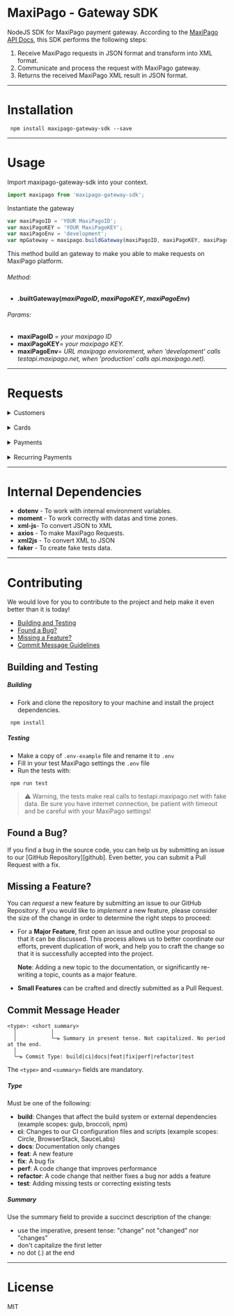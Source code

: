 
# MaxiPago - Gateway SDK


 NodeJS SDK for MaxiPago payment gateway.
According to the [MaxiPago API Docs](http://developers.maxipago.com/apidocs/), this SDK performs the following steps:
 1. Receive  MaxiPago requests in JSON format and transform into XML format.
 3. Communicate and process the request with MaxiPago gateway.
 4. Returns the received MaxiPago XML result in JSON format.

---

# Installation 
```node
 npm install maxipago-gateway-sdk --save
```

---

# Usage
Import maxipago-gateway-sdk into your context.
```js
import maxipago from 'maxipago-gateway-sdk';
```


Instantiate the gateway

```js
var maxiPagoID = 'YOUR MaxiPagoID';
var maxiPagoKEY = 'YOUR MaxiPagoKEY';
var maxiPagoEnv = 'development';
var mpGateway = maxipago.buildGateway(maxiPagoID, maxiPagoKEY, maxiPagoEnv);
``` 
This method build an gateway to make you able to make requests on MaxiPago platform.
###### Method:
* **.builtGateway(*maxiPagoID*, *maxiPagoKEY*, *maxiPagoEnv*)**

###### Params:
* **maxiPagoID** = *your maxipago ID*
* **maxiPagoKEY**= *your maxipago KEY.*
* **maxiPagoEnv**= *URL maxipago enviorement, when 'development' calls testapi.maxipago.net, when  'production' calls api.maxipago.net).* 

---

# Requests

<details>
<summary>Customers</summary>

<p>

* 
  <details>
    <summary>Add Customer</summary>
  <p>

  This method add your customer on MaxiPago platform.
  ###### Method:
  * **.addCustomer(*addCustomerJSON*);**
  ###### Params:
  * **addCustomerJSON** = *your customer data in JSON format*.
  ###### Example:
  ```js
  var addCustomerJSON = 
  {
    "customerIdExt": 5358,
    "firstName": "Kylee Hilpert",
    "lastName": "Bauch",
    "address1": "42837 Flatley Union",
    "address2": "6749 Hudson Prairie",
    "city": "Arnostad",
    "state": "Arizona",
    "zip": "658388059",
    "country": "PR",
    "phone": "730.900.4976",
    "email": "Erna_Harris55@gmail.com",
    "dob": "06/26/2018",
    "sex": "M"
  };
  let maxiPagoJsonResponse = mpGateway.addCustomer(addCustomerJSON);
  ```

  </p>
  </details>

* 
  <details>
  <summary>Update Customer</summary>
  <p>

  This method update previously added customer on MaxiPago platform.

  ###### Method:
  * **.updateCustomer(*updateCustomerJSON*);**
  ###### Params:
  * **updateCustomerJSON** = *your updated customer data in JSON format.*

  * 
  ###### Example:
  ```js
  var updateCustomerJSON =
  {
    "customerIdExt": 5254,
    "firstName": "Tatum Goodwin updated",
    "lastName": "Corwin updated",
    "customerId": "119679"
  };
  mpGateway.updateCustomer(updateCustomerJSON)


  });
  ```
  </p>
  </details>

* 
  <details>
    <summary>Delete Customer</summary>
    <p>
    
  This method delete previously added customer on MaxiPago platform.

  ###### Method:
  * **.deleteCustomer(*deleteCustomerJSON*);**
  ###### Params:
  * **deleteCustomerJSON** = *your updated customer data in JSON format.*
  ###### Example:
  ```js
  var deleteCustomerJSON = { customerId: '119679'};
  let maxiPagoJsonResponse = mpGatewaydeleteCustomer(deleteCustomerJSON);


  });
  ```

  </p>
  </details>
</p>
</details>

</br>

<details>
<summary>Cards</summary>
<p>

* 
  <details>
    <summary>Add Card</summary>
    <p>

  This method add an card for previously added customer on MaxiPago platform.

  ###### Method:
  * **.addCard(*addCardJSON*);**
  ###### Params:
  * **addCardJSON** = *your card data in JSON format.*
  ###### Example:
  ```js
  var addCardJSON = 
  {
    "customerId": "119720",
    "creditCardNumber": "4111111111111111",
    "expirationMonth": 12,
    "expirationYear": 2020,
    "billingName": "Corwin"
  };
  let maxiPagoJsonResponse = mpGatewayaddCard(addCardJSON);

  ```
  </p>
  </details>

* 
  <details>
    <summary>Delete Card</summary>
    <p>

  This method delete an card previously added on MaxiPago platform.

  ###### Method:
  * **.deleteCard(*deleteCardJSON*);**
  ###### Params:
  * **deleteCardJSON** = *your card data in JSON format.*
  ###### Example:
  ```js
  var deleteCardJSON = 
  {
    "customerId": "119722",
    "token": "+adHuFvmSms="
  };
  let maxiPagoJsonResponse = mpGatewaydeleteCard(deleteCardJSON);
  ```

  </p>
  </details>
</p>
</details>

</br>

<details>
<summary>Payments</summary>
<p>

* 
  <details>
    <summary>Auth</summary>
      <p>

  This method add an sale authorization for previously card added on MaxiPago platform.

  ###### Method:
  * **.auth(*authJSON*);**
  ###### Params:
  * **authJSON** = *your authorization data in JSON format.*
  ###### Example:
  ```js
  var authJSON = 	
  {
    "processorID": "1",
    "referenceNum": "PONumber-8959",
    "billing": {},
    "transactionDetail": {
      "payType": {
        "creditCard": {
          "number": "4111111111111111",
          "expMonth": "12",
          "expYear": "2020",
          "cvvNumber": ""
        }
      }
    },
    "payment": {
      "currencyCode": "BRL",
      "chargeTotal": "10.00"
    },
    "saveOnFile": {
      "customerToken": "119766"
    }
  };
  let maxiPagoJsonResponse = mpGatewayauth(authJSON);
  ```
  You can also request an authorization using card token:
  ```js
  var authJSON = 
  {
    "processorID": "1",
    "referenceNum": "PONumber-2861",
    "transactionDetail": {
      "payType": {
        "onFile": {
          "customerId": "119790",
          "token": "XN7N7qSfZKc="
        }
      }
    },
    "payment": {
      "currencyCode": "BRL",
      "chargeTotal": "10.00"
    }
  };
  let maxiPagoJsonResponse = mpGatewayauth(authJSON);
  ```
  </p>
  </details>

* 
  <details>
    <summary>Capture</summary>
    <p>

  This method capture an sale authorization previously added on MaxiPago platform.

  ###### Method:
  * **.capture(*captureJSON*);**
  ###### Params:
  * **captureJSON** = *your capture data in JSON format.*
  ###### Example:
  ```js
  var captureJSON = 
  {
    "orderID": "0A0104A3:01659FE61095:AE1B:34012394",
    "referenceNum": "PONumber-5918",
    "payment": {
      "chargeTotal": "10.00"
    }
  }
  let maxiPagoJsonResponse = mpGatewaycapture(captureJSON);
  ```
  </p>
  </details>

* 
  <details>
    <summary>Void</summary>
    <p>

  This method void an previously capture requested on MaxiPago platform.

  ###### Method:
  * **.void(*voidJSON*);**
  ###### Params:
  * **voidJSON** = *your void data in JSON format.*
  ###### Example:
  ```js
  var voidJSON = {transactionID: '2203293'};
  let maxiPagoJsonResponse = mpGatewayvoid(voidJSON);
  ```
  </p>
  </details>

* 
  <details>
    <summary>Return Payment</summary>
    <p>

  This method return an capture previously requested on MaxiPago platform.

  ###### Method:
  * **.returnPayment(*returnPaymentJSON*);**
  ###### Params:
  * **returnPaymentJSON** = *your return payment data in JSON format.*
  ###### Example:
  ```js
  var returnPaymentJSON =
  {
    "orderID": "0A0104A3:0165A0D725D2:51BC:3AA3973C",
    "referenceNum": "PONumber-5441",
    "payment": {
      "chargeTotal": "10.00"
    }
  };

  let maxiPagoJsonResponse = mpGatewayreturnPayment(returnPaymentJSON);
  ```

  </p>
  </details>
</p>
</details>

</br>

<details>
<summary>Recurring Payments</summary>
<p>

* 
  <details>
    <summary>Add Recurring Payment</summary>
      <p>

  This method add an recurring payment MaxiPago platform.

  ###### Method:
  * **.recurringPayment(*recurringPaymentJSON*);**
  ###### Params:
  * **recurringPaymentJSON** = *your recurring payment data in JSON format.*
  ###### Example:
  ```js
  var recurringPaymentJSON = 
  {
    "processorID": "1",
    "referenceNum": "PONumber-6058",
    "billing": {
      "name": "Bailey Hahn",
      "address": "63849 Towne Plain",
      "address2": "06249 Cummings Plains",
      "city": "Cummingsland",
      "state": "Kansas",
      "postalcode": "458932184",
      "country": "UY",
      "phone": "032.912.6510",
      "email": "Susie94@hotmail.com"
    },
    "shipping": {
      "name": "Rosemary Barton DDS",
      "address": "6695 Beahan View",
      "address2": "9255 Brielle Harbors",
      "city": "West Willis",
      "state": "Massachusetts",
      "postalcode": "142042357",
      "country": "US",
      "phone": "245.009.3441",
      "email": "Kari61@hotmail.com"
    },
    "transactionDetail": {
      "payType": {
        "creditCard": {
          "number": "4111111111111111",
          "expMonth": "12",
          "expYear": "2020",
          "cvvNumber": ""
        }
      }
    },
    "payment": {
      "currencyCode": "BRL",
      "chargeTotal": "11.00"
    },
    "recurring": {
      "action": "new",
      "startDate": "2018-09-04",
      "frequency": "1",
      "period": "monthly",
      "installments": "10",
      "failureThreshold": "5"
    }
  };
  let maxiPagoJsonResponse = mpGatewayrecurringPayment(recurringPaymentJSON);
  ```
  You can request an recurring payment using card token:
  ```js
  var recurringPaymentJSON = 
  {
    "processorID": "1",
    "referenceNum": "PONumber-5268",
    "billing": {
      "name": "Lyla Schulist",
      "address": "76180 Dicki Summit",
      "address2": "4073 Sydni Union",
      "city": "Port Eleonoreside",
      "state": "Florida",
      "postalcode": "771760064",
      "country": "TD",
      "phone": "810.135.7471",
      "email": "Corine.Will63@gmail.com"
    },
    "shipping": {
      "name": "Edna Wolf PhD",
      "address": "327 Moore Rapids",
      "address2": "7913 Bruen Junction",
      "city": "Lebsackburgh",
      "state": "Indiana",
      "postalcode": "506219721",
      "country": "NZ",
      "phone": "434.540.4613",
      "email": "Craig.OKeefe33@gmail.com"
    },
    "transactionDetail": {
      "payType": {
        "onFile": {
          "customerId": "119903",
          "token": "lmHDTV334BQ="
        }
      }
    },
    "payment": {
      "currencyCode": "BRL",
      "chargeTotal": "11.00"
    },
    "recurring": {
      "action": "new",
      "startDate": "2018-09-04",
      "frequency": "1",
      "period": "monthly",
      "installments": "10",
      "failureThreshold": "5"
    }
  }
  let maxiPagoJsonResponse = mpGatewayrecurringPayment(recurringPaymentJSON);
  ```
  </p>
  </details>

* 
  <details>
    <summary>Update Recurring Payment</summary>
    <p>

  This method update an recurring payment  previously added MaxiPago platform.

  ###### Method:
  * **.updateRecurringPayment(*updateRecurringPaymentJSON*);**
  ###### Params:
  * **updateRecurringPaymentJSON** = *your recurring payment data in JSON format.*
  ###### Example:
  ```js
  var updateRecurringPaymentJSON = 
  {
    "orderID": "0A0104A3:0165A003EA9E:CA3E:788D2E4F",
    "paymentInfo": {
      "cardInfo": {
        "softDescriptor": "RECSDNAME"
      }
    },
    "recurring": {
      "processorID": "1",
      "action": "disable",
      "installments": "11",
      "nextFireDate": "2018-09-04",
      "fireDay": "20",
      "period": "quarterly"
    },
    "billingInfo": {
      "name": "Dr. Adonis Wiegand",
      "address1": "77459 Ignacio Flat",
      "address2": "873 Alexandrine Meadow",
      "city": "South Genestad",
      "zip": "775927405",
      "country": "GL",
      "email": "Muriel.Senger83@hotmail.com",
      "phone": "363.469.7941"
    },
    "shippingInfo": {
      "name": "Dayton Zboncak",
      "address1": "61508 Rempel Glens",
      "address2": "11020 Jaden Plains",
      "city": "Port Easter",
      "zip": "127344175",
      "country": "BF",
      "email": "Leda.Cruickshank@yahoo.com",
      "phone": "801.057.6041"
    }
  };
  let maxiPagoJsonResponse = mpGatewayvoid(updateRecurringPaymentJSON);
  ```

  </p>
  </details>

* 
  <details>
    <summary>Canceling Recurring Payment</summary>
    <p>

  This method cancel an previously recurring payment added on MaxiPago platform.

  ###### Method:
  * **.cancelRecurringPayment(*cancelRecurringPaymentJSON*);**
  ###### Params:
  * **cancelRecurringPaymentJSON** = *your recurring payment data in JSON format.*
  ###### Example:
  ```js
  var cancelRecurringPaymentJSON = {"orderID":"0A0104A3:0165A0AC8533:9B78:5B51BACC"};
  let maxiPagoJsonResponse = mpGatewaycancelRecurringPayment(cancelRecurringPaymentJSON);
  ```

  </p>
  </details>
</p>
</details>

---

# Internal Dependencies
 * **dotenv** - To work with internal environment variables.
 * **moment** - To work correctly with datas and time zones.
 * **xml-js**- To convert JSON to  XML
 * **axios** -  To make MaxiPago Requests.
 * **xml2js** - To convert XML to JSON
 * **faker** - To create fake tests data.

---

# Contributing
 We would love for you to contribute to the project and help make it even better than it is today!

 - [Building and Testing](#running)
 - [Found a Bug?](#issue)
 - [Missing a Feature?](#feature)
 - [Commit Message Guidelines](#commit)

## <a name="running"></a> Building and Testing
##### Building
 - Fork and clone the repository to your machine and install the project dependencies.

```node
 npm install
```
##### Testing
- Make a copy of `.env-example` file and rename it to `.env`
- Fill in your test MaxiPago settings the `.env` file
- Run the tests with:

```node
 npm run test
```

> :warning:  Warning, the tests make real calls to testapi.maxipago.net with fake data. Be sure you have internet connection, be patient with timeout and be careful with your MaxiPago settings!

## <a name="issue"></a> Found a Bug?

If you find a bug in the source code, you can help us by submitting an issue to our [GitHub Repository][github].
Even better, you can submit a Pull Request with a fix.


## <a name="feature"></a> Missing a Feature?
You can *request* a new feature by submitting an issue to our GitHub Repository.
If you would like to *implement* a new feature, please consider the size of the change in order to determine the right steps to proceed:

* For a **Major Feature**, first open an issue and outline your proposal so that it can be discussed.
  This process allows us to better coordinate our efforts, prevent duplication of work, and help you to craft the change so that it is successfully accepted into the project.

  **Note**: Adding a new topic to the documentation, or significantly re-writing a topic, counts as a major feature.

* **Small Features** can be crafted and directly submitted as a Pull Request.


## <a href="commit"></a>Commit Message Header

```
<type>: <short summary>
  │           │
  │           └─⫸ Summary in present tense. Not capitalized. No period at the end.
  │   
  └─⫸ Commit Type: build|ci|docs|feat|fix|perf|refactor|test
```

The `<type>` and `<summary>` fields are mandatory.


##### Type

Must be one of the following:

* **build**: Changes that affect the build system or external dependencies (example scopes: gulp, broccoli, npm)
* **ci**: Changes to our CI configuration files and scripts (example scopes: Circle, BrowserStack, SauceLabs)
* **docs**: Documentation only changes
* **feat**: A new feature
* **fix**: A bug fix
* **perf**: A code change that improves performance
* **refactor**: A code change that neither fixes a bug nor adds a feature
* **test**: Adding missing tests or correcting existing tests


##### Summary

Use the summary field to provide a succinct description of the change:

* use the imperative, present tense: "change" not "changed" nor "changes"
* don't capitalize the first letter
* no dot (.) at the end
---

# License
MIT
